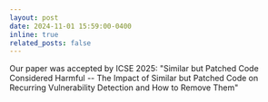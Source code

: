 ```yaml
---
layout: post
date: 2024-11-01 15:59:00-0400
inline: true
related_posts: false
---
```


Our paper was accepted by ICSE 2025: "Similar but Patched Code Considered Harmful -- The Impact of Similar but Patched Code on Recurring Vulnerability Detection and How to Remove Them"
